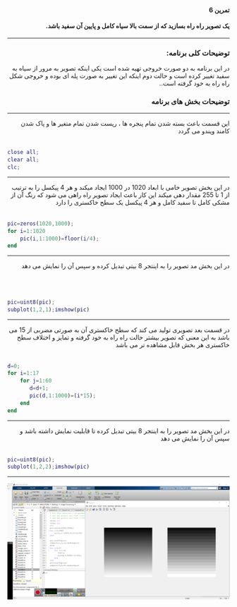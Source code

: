<div dir="rtl">
 
#### تمرین 6
#### یک تصویر راه راه بسازید که از سمت بالا سیاه کامل و پایین آن سفید باشد. <br />
***
### توضیحات کلی برنامه:
 در این برنامه به دو صورت خروجی تهیه شده است یکی اینکه تصویر به مرور از سیاه به سفید تغییر کرده است و حالت دوم اینکه این تغییر به صورت پله ای بوده و خروجی شکل راه راه به خود گرفته است..
 
### توضیحات بخش های برنامه
***

 این قسمت باعث بسته شدن تمام پنجره ها ، ریست شدن تمام متغیر ها و پاک شدن کامند ویندو می گردد <br />
</div>

``` matlab

close all;         
clear all;         
clc;    

```
***
<div dir="rtl">

در این بخش تصویر خامی با ابعاد 1020 در 1000  ایجاد میکند و هر 4 پیکسل را به ترتیب از 1 تا 255 مقدار دهی میکند
این کار باعث ایجاد تصویر راه راهی می شود که رنگ آن از مشکی کامل تا سفید کامل و هر 4 پیکسل یک سطح خاکستری را دارد
</div>

``` matlab

pic=zeros(1020,1000);  
for i=1:1020
    pic(i,1:1000)=floor(i/4);
end

```
***
<div dir="rtl">

در این بخش مد تصویر را به اینتجر 8 بیتی تبدیل کرده و سپس آن را نمایش می دهد

</div>

```matlab



pic=uint8(pic);   
subplot(1,2,1);imshow(pic) 
```
***
<div dir="rtl">

در قسمت بعد تصویری تولید می کند که سطح خاکستری آن به صورتی مضربی از 15 می باشد به این معنی که تصویر بیشتر حالت راه راه به خود گرفته
و تمایز و اختلاف سطح خاکستری هر بخش قابل مشاهده تر می باشد

</div>

```matlab
 
d=0;
for i=1:17         
    for j=1:60    
       d=d+1;     
       pic(d,1:1000)=(i*15); 
    end
end  

```
***
<div dir="rtl">

در این بخش مد تصویر را به اینتجر 8 بیتی تبدیل کرده تا قابلیت نمایش داشته باشد و سپس آن را نمایش می دهد

</div>

```matlab

pic=uint8(pic);   
subplot(1,2,2);imshow(pic)       

```
***
![alt text](https://github.com/semnan-university-ai/image-processing-class/blob/04b40e8847f7822b00b798e35bd8f57e93c324cd/excersiecs/alirezachaji/6/Exce06.png)



